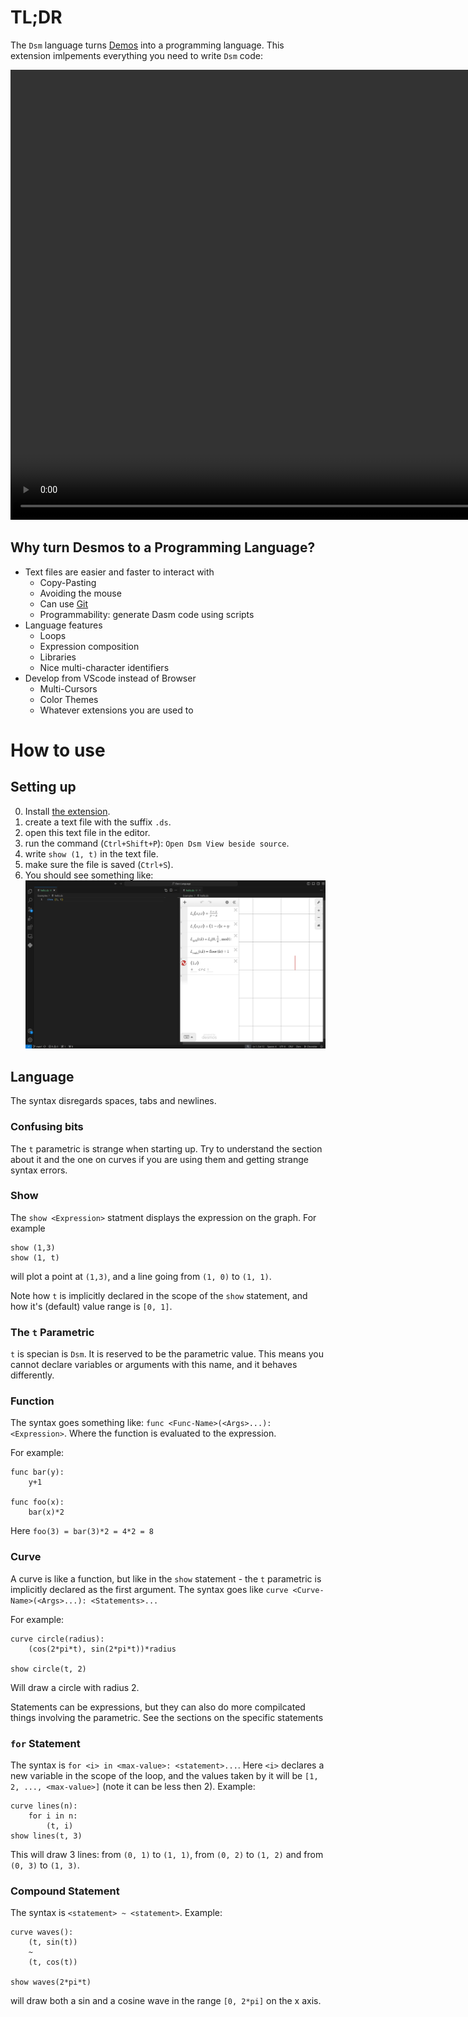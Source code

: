 # TL;DR
The `Dsm` language turns [Demos](https://www.desmos.com/) into a programming language.
This extension imlpements everything you need to write `Dsm` code:

<video src="oly-720p.mp4" width="1280" height="720" controls></video>

## Why turn Desmos to a Programming Language?
* Text files are easier and faster to interact with
    - Copy-Pasting
    - Avoiding the mouse
    - Can use [Git](https://www.git-scm.com/)
    - Programmability: generate Dasm code using scripts
* Language features
    - Loops
    - Expression composition
    - Libraries
    - Nice multi-character identifiers
* Develop from VScode instead of Browser
    - Multi-Cursors
    - Color Themes
    - Whatever extensions you are used to

# How to use
## Setting up
0. Install [the extension](https://marketplace.visualstudio.com/items?itemName=octopus-writer.dsm-language).
1. create a text file with the suffix `.ds`.
2. open this text file in the editor.
3. run the command (`Ctrl+Shift+P`): `Open Dsm View beside source`.
4. write `show (1, t)` in the text file.
4. make sure the file is saved (`Ctrl+S`).
5. You should see something like:
    ![alt text](image.png)

## Language
The syntax disregards spaces, tabs and newlines.

### Confusing bits
The `t` parametric is strange when starting up.
Try to understand the section about it and the one on curves if you are using them and getting strange syntax errors.

### Show
The `show <Expression>` statment displays the expression on the graph. For example
```ds
show (1,3)
show (1, t)
```
will plot a point at `(1,3)`, and a line going from `(1, 0)` to `(1, 1)`.

Note how `t` is implicitly declared in the scope of the `show` statement, and how it's (default) value range is `[0, 1]`.

### The `t` Parametric
`t` is specian is `Dsm`. It is reserved to be the parametric value.
This means you cannot declare variables or arguments with this name, and it behaves differently.

### Function
The syntax goes something like: `func <Func-Name>(<Args>...): <Expression>`.
Where the function is evaluated to the expression.

For example:
```ds
func bar(y):
    y+1

func foo(x):
    bar(x)*2
```
Here `foo(3) = bar(3)*2 = 4*2 = 8`

### Curve
A curve is like a function, but like in the `show` statement - the `t` parametric is implicitly declared as the first argument.
The syntax goes like `curve <Curve-Name>(<Args>...): <Statements>...`

For example:
```ds
curve circle(radius):
    (cos(2*pi*t), sin(2*pi*t))*radius

show circle(t, 2)
```
Will draw a circle with radius 2.

Statements can be expressions, but they can also do more compilcated things involving the parametric.
See the sections on the specific statements

### `for` Statement
The syntax is `for <i> in <max-value>: <statement>...`.
Here `<i>` declares a new variable in the scope of the loop, and the values taken by it will be `[1, 2, ..., <max-value>]` (note it can be less then 2).
Example:
```ds
curve lines(n):
    for i in n:
        (t, i)
show lines(t, 3)
```
This will draw 3 lines: from `(0, 1)` to `(1, 1)`, from `(0, 2)` to `(1, 2)` and from `(0, 3)` to `(1, 3)`.

### Compound Statement
The syntax is `<statement> ~ <statement>`.
Example:
```ds
curve waves():
    (t, sin(t))
    ~
    (t, cos(t))

show waves(2*pi*t)
```
will draw both a sin and a cosine wave in the range `[0, 2*pi]` on the x axis.